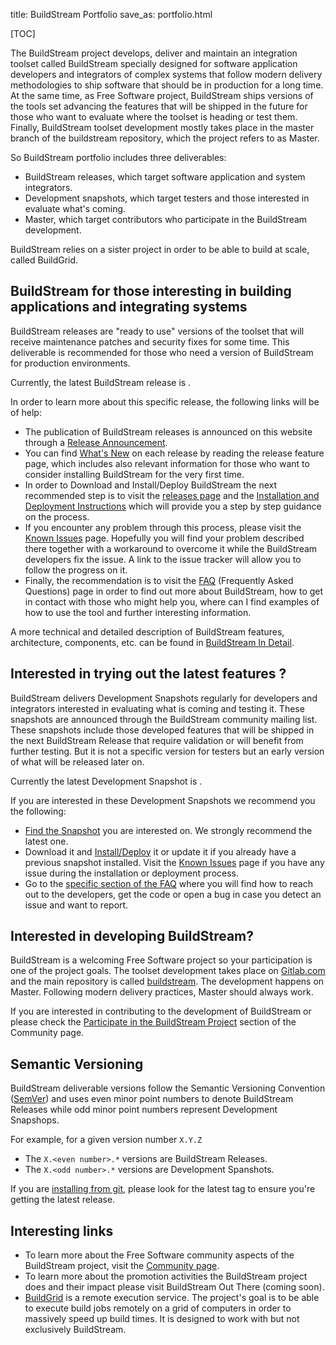 title: BuildStream Portfolio
save_as: portfolio.html

<!-- This page explains what the BuildStream project do and the project outcomes: Master (including dev snapshots) and releases. It will also talk about BuildGrid and mention the relation with freedesktop-sdk when it comes to outcomes -->

<!-- For the release badges, check https://gitlab.com/BuildStream/website/issues/3 -->

[TOC]

<!-- Short explanation about what the BuildStream project ships (outcomes) and who they are for: snapshots, releases and master  -->
The BuildStream project develops, deliver and maintain an integration toolset called BuildStream specially designed for software application developers and integrators of complex systems that follow modern delivery methodologies to ship software that should be in production for a long time. At the same time, as Free Software project, BuildStream ships versions of the tools set advancing the features that will be shipped in the future for those who want to evaluate where the toolset is heading or test them. Finally, BuildStream toolset development mostly takes place in the master branch of the buildstream repository, which the project refers to as Master.

So BuildStream portfolio includes three deliverables:

* BuildStream releases, which target software application and system integrators.
* Development snapshots, which target testers and those interested in evaluate what's coming.
* Master, which target contributors who participate in the BuildStream development.

BuildStream relies on a sister project in order to be able to build at scale, called BuildGrid.

## BuildStream for those interesting in building applications and integrating systems

<!-- Releases: description. Who is for. State clearly which one is the latest release. -->

BuildStream releases are "ready to use" versions of the toolset that will receive maintenance patches and security fixes for some time. This deliverable is recommended for those who need a version of BuildStream for production environments.

Currently, the latest BuildStream release is <object style="vertical-align: middle" data="https://buildstream.gitlab.io/buildstream/_static/release.svg" type="image/svg+xml"></object>.

In order to learn more about this specific release, the following links will be of help:

* The publication of BuildStream releases is announced on this website through a [Release Announcement](articles/2018/buildstream-1.2-is-out/).
* You can find [What's New](feature.html) on each release by reading the release feature page, which includes also relevant information for those who want to consider installing BuildStream for the very first time.
* In order to Download and Install/Deploy BuildStream the next recommended step is to visit the [releases page](releases.html) and the [Installation and Deployment Instructions](install.html) which will provide you a step by step guidance on the process.
* If you encounter any problem through this process, please visit the [Known Issues](known-issues.html) page. Hopefully you will find your problem described there together with a workaround to overcome it while the BuildStream developers fix the issue. A link to the issue tracker will allow you to follow the progress on it.
* Finally, the recommendation is to visit the [FAQ](faq.html#use-buildstream) (Frequently Asked Questions) page in order to find out more about BuildStream, how to get in contact with those who might help you, where can I find examples of how to use the tool and further interesting information.

A more technical and detailed description of BuildStream features, architecture, components, etc. can be found in [BuildStream In Detail](detail.html).

## Interested in trying out the latest features ?

BuildStream delivers Development Snapshots regularly for developers and integrators interested in evaluating what is coming and testing it. These snapshots are announced through the BuildStream community mailing list. These snapshots include those developed features that will be shipped in the next BuildStream Release that require validation or will benefit from further testing. But it is not a specific version for testers but an early version of what will be released later on.

Currently the latest Development Snapshot is <object style="vertical-align: middle" data="https://buildstream.gitlab.io/buildstream/_static/snapshot.svg" type="image/svg+xml"></object>.

If you are interested in these Development Snapshots we recommend you the following:

* [Find the Snapshot](releases.html#development-snapshots) you are interested on. We strongly recommend the latest one.
* Download it and [Install/Deploy](install.html#installing) it or update it if you already have a previous snapshot installed. Visit the [Known Issues](known-issues.html) page if you have any issue during the installation or deployment process.
* Go to the [specific section of the FAQ](faq.html#contribute-to-buildstream) where you will find how to reach out to the developers, get the code or open a bug in case you detect an issue and want to report.

## Interested in developing BuildStream?

<!-- Description about what you can find in Master and who is for (contributors) -->

BuildStream is a welcoming Free Software project so your participation is one of the project goals. The toolset development takes place on [Gitlab.com](https://gitlab.com/BuildStream) and the main repository is called [buildstream](https://gitlab.com/BuildStream/buildstream). The development happens on Master. Following modern delivery practices, Master should always work.

If you are interested in contributing to the development of BuildStream or please check the [Participate in the BuildStream Project](community.html#participate-in-the-buildstream-project) section of the Community page.

## Semantic Versioning

BuildStream deliverable versions follow the Semantic Versioning Convention ([SemVer](https://semver.org/)) and uses even minor point numbers to denote BuildStream Releases while odd minor point numbers represent Development Snapshops.

For example, for a given version number `X.Y.Z`

* The `X.<even number>.*` versions are BuildStream Releases.
* The `X.<odd number>.*` versions are Development Spanshots.

If you are [installing from git](source_install.html#install_git), please look for the latest tag to ensure you're getting the latest release.

## Interesting links

<!--  Link section: links to important content for those who might be thinking about becoming users. Provide context for each link, at least a sentence. -->

* To learn more about the Free Software community aspects of the BuildStream project, visit the [Community page](community.html).
* To learn more about the promotion activities the BuildStream project does and their impact please visit BuildStream Out There (coming soon).
* [BuildGrid](https://gitlab.com/BuildGrid/buildgrid) is a remote execution service. The project's goal is to be able to execute build jobs remotely on a grid of computers in order to massively speed up build times. It is designed to work with but not exclusively BuildStream.
